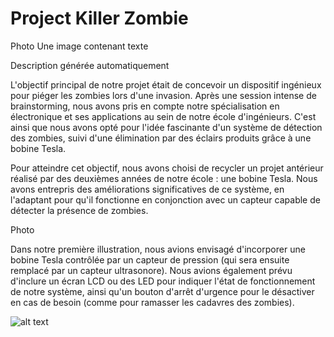 # Project Killer Zombie

Photo
Une image contenant texte

Description générée automatiquement

L'objectif principal de notre projet était de concevoir un dispositif ingénieux pour piéger les zombies lors d'une invasion. Après une session intense de brainstorming, nous avons pris en compte notre spécialisation en électronique et ses applications au sein de notre école d'ingénieurs. C'est ainsi que nous avons opté pour l'idée fascinante d'un système de détection des zombies, suivi d'une élimination par des éclairs produits grâce à une bobine Tesla. 

Pour atteindre cet objectif, nous avons choisi de recycler un projet antérieur réalisé par des deuxièmes années de notre école : une bobine Tesla. Nous avons entrepris des améliorations significatives de ce système, en l'adaptant pour qu'il fonctionne en conjonction avec un capteur capable de détecter la présence de zombies. 

Photo

Dans notre première illustration, nous avions envisagé d'incorporer une bobine Tesla contrôlée par un capteur de pression (qui sera ensuite remplacé par un capteur ultrasonore). Nous avions également prévu d'inclure un écran LCD ou des LED pour indiquer l'état de fonctionnement de notre système, ainsi qu'un bouton d'arrêt d'urgence pour le désactiver en cas de besoin (comme pour ramasser les cadavres des zombies). 


![alt text]((https://upload.wikimedia.org/wikipedia/commons/2/2d/Teslacirc2.png))
